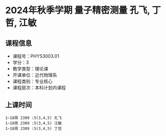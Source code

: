 # 2024年秋季学期 量子精密测量 孔飞, 丁哲, 江敏






## 课程信息

- 课程号：PHYS3003.01
- 学分：3
- 教学类型：理论课
- 开课单位：近代物理系
- 课程类别：专业核心
- 课程层次：本科计划内课程

## 上课时间

```
1~18周 2309 :5(3,4,5) 孔飞
1~18周 2309 :5(3,4,5) 江敏
1~18周 2309 :5(3,4,5) 丁哲
```

